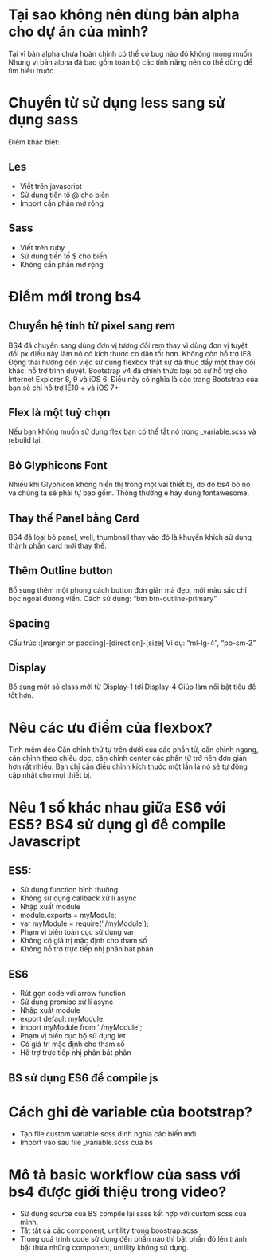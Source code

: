 # Tại sao không nên dùng bản alpha cho dự án của mình?
Tại vì bản alpha chưa hoàn chỉnh có thể có bug nào đó không mong muốn
Nhưng vì bản alpha đã bao gồm toàn bộ các tính năng nên có thể dùng để tìm hiểu trước.


# Chuyển từ sử dụng less sang sử dụng sass
Điểm khác biệt: 

## Les
- Viết trên javascript
- Sử dụng tiền tố @ cho biến
- Import cần phần mở rộng
## Sass
- Viết trên ruby
- Sử dụng tiền tố $ cho biến
- Không cần phần mở rộng
# Điểm mới trong bs4
## Chuyển hệ tính từ pixel sang rem
BS4 đã chuyển sang dùng đơn vị tương đối rem thay vì dùng đơn vị tuyệt đối px điều này làm nó có kích thước co dãn tốt hơn. 
Không còn hỗ trợ IE8
Động thái hướng đến việc sử dụng flexbox thật sự đã thúc đẩy một thay đổi khác: hỗ trợ trình duyệt. Bootstrap v4 đã chính thức loại bỏ sự hỗ trợ cho Internet Explorer 8, 9 và iOS 6. Điều này có nghĩa là các trang Bootstrap của bạn sẽ chỉ hỗ trợ IE10 + và iOS 7+

## Flex là một tuỳ chọn
Nếu bạn không muốn sử dụng flex bạn có thể tắt nó trong _variable.scss và rebuild lại.
## Bỏ Glyphicons Font
Nhiều khi Glyphicon không hiển thị trong một vài thiết bị, do đó bs4 bỏ nó và chúng ta sẽ phải tự bao gồm. Thông thường e hay dùng fontawesome.
## Thay thế Panel bằng Card
BS4 đã loại bỏ panel, well, thumbnail thay vào đó là khuyến khích sử dụng thành phần card mới thay thế.
## Thêm Outline button
Bổ sung thêm một phong cách button đơn giản mà đẹp, mới màu sắc chỉ bọc ngoài đường viền.
Cách sử dụng: “btn btn-outline-primary”
## Spacing
Cấu trúc :[margin or padding]-[direction]-[size]
Ví dụ: “ml-lg-4”, “pb-sm-2”
## Display 
Bổ sung một số class mới từ Display-1 tới Display-4
Giúp làm nổi bật tiêu đề tốt hơn.
# Nêu các ưu điểm của flexbox?
Tính mềm dẻo
Căn chỉnh thứ tự trên dưới của các phần tử, căn chỉnh ngang, căn chỉnh theo chiều dọc, căn chỉnh center các phần tử trở nên đơn giản hơn rất nhiều.
Bạn chỉ cần điều chỉnh kích thước một lần là nó sẽ tự động cập nhật cho mọi thiết bị.
# Nêu 1 số khác nhau giữa ES6 với ES5? BS4 sử dụng gì để compile Javascript
## ES5:
- Sử dụng function bình thường
- Không sử dụng callback xử lí async
- Nhập xuất module
- module.exports = myModule;
- var myModule = require('./myModule');
- Phạm vi biến toàn cục sử dụng var
- Không có giá trị mặc định cho tham số
- Không hỗ trợ trực tiếp nhị phân bát phân
## ES6
- Rút gọn code với arrow function
- Sử dụng promise xử lí async
- Nhập xuất module
- export default myModule;
- import myModule from './myModule';
- Phạm vị biến cục bộ sử dụng let
- Có giá trị mặc định cho tham số
- Hỗ trợ trực tiếp nhị phân bát phân
## BS sử dụng ES6 để compile js
# Cách ghi đè variable của bootstrap?
- Tạo file custom variable.scss định nghĩa các biến mới
- Import vào sau file _variable.scss của bs
# Mô tả  basic workflow của sass với bs4 được giới thiệu trong video?
- Sử dụng source của BS compile lại sass kết hợp với custom scss của mình.
- Tắt tất cả các component, untility trong boostrap.scss
- Trong quá trình code sử dụng đến phần nào thì bật phần đó lên tránh bật thừa những component, untility không sử dụng.
